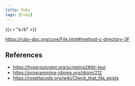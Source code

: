 ```yaml
---
title: Ruby
tags: [ruby]
---
```


{{< r "a.rb" >}}

<https://ruby-doc.org/core/File.html#method-c-directory-3F>

## References

- <https://hyperpolyglot.org/scripting2#dir-test>
- <https://programming-idioms.org/idiom/212>
- <https://rosettacode.org/wiki/Check_that_file_exists>

